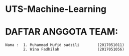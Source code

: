 # UTS-Machine-Learning

# DAFTAR ANGGOTA TEAM: 
	Nama : 	1. Muhammad Mufid sadzili        (2017051011)
         	2. Wina Fadhilah                 (2017051056)

